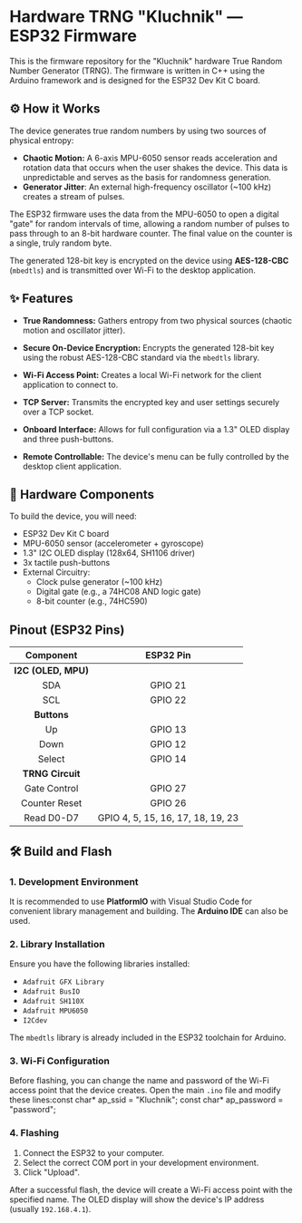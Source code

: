 # **Hardware TRNG "Kluchnik" — ESP32 Firmware**

This is the firmware repository for the "Kluchnik" hardware True Random Number Generator (TRNG). The firmware is written in C++ using the Arduino framework and is designed for the ESP32 Dev Kit C board.

## **⚙️ How it Works**
The device generates true random numbers by using two sources of physical entropy:
- **Chaotic Motion:** A 6-axis MPU-6050 sensor reads acceleration and rotation data that occurs when the user shakes the device. This data is unpredictable and serves as the basis for randomness generation.
- **Generator Jitter**: An external high-frequency oscillator (~100 kHz) creates a stream of pulses.

The ESP32 firmware uses the data from the MPU-6050 to open a digital "gate" for random intervals of time, allowing a random number of pulses to pass through to an 8-bit hardware counter. The final value on the counter is a single, truly random byte.

The generated 128-bit key is encrypted on the device using **AES-128-CBC** (`mbedtls`) and is transmitted over Wi-Fi to the desktop application.

## ✨ Features

- **True Randomness:** Gathers entropy from two physical sources (chaotic motion and oscillator jitter).

- **Secure On-Device Encryption:** Encrypts the generated 128-bit key using the robust AES-128-CBC standard via the `mbedtls` library.

- **Wi-Fi Access Point:** Creates a local Wi-Fi network for the client application to connect to.

- **TCP Server:** Transmits the encrypted key and user settings securely over a TCP socket.

- **Onboard Interface:** Allows for full configuration via a 1.3" OLED display and three push-buttons.

- **Remote Controllable:** The device's menu can be fully controlled by the desktop client application.

## **🔌 Hardware Components**
To build the device, you will need:
- ESP32 Dev Kit C board
- MPU-6050 sensor (accelerometer + gyroscope)
- 1.3" I2C OLED display (128x64, SH1106 driver)
- 3x tactile push-buttons
- External Circuitry:
  - Clock pulse generator (~100 kHz)
  - Digital gate (e.g., a 74HC08 AND logic gate)
  - 8-bit counter (e.g., 74HC590)

## **Pinout (ESP32 Pins)**
| Component           | ESP32 Pin |
|:-------------------:|:---------:|
| **I2C (OLED, MPU)** |           |
| SDA                 | GPIO 21   |
| SCL                 | GPIO 22   |
| **Buttons**         |           |
| Up                  | GPIO 13   |
| Down                | GPIO 12   |
| Select              | GPIO 14   |
| **TRNG Circuit**    |           |
| Gate Control        | GPIO 27   |
| Counter Reset       | GPIO 26   |
| Read D0-D7          | GPIO 4, 5, 15, 16, 17, 18, 19, 23 |

## **🛠️ Build and Flash**

### **1. Development Environment**

It is recommended to use **PlatformIO** with Visual Studio Code for convenient library management and building. The **Arduino IDE** can also be used.

### **2. Library Installation**
Ensure you have the following libraries installed:
- `Adafruit GFX Library`
- `Adafruit BusIO`
- `Adafruit SH110X`
- `Adafruit MPU6050`
- `I2Cdev`

The `mbedtls` library is already included in the ESP32 toolchain for Arduino.

### **3. Wi-Fi Configuration**

Before flashing, you can change the name and password of the Wi-Fi access point that the device creates. Open the main `.ino` file and modify these lines:const char* ap_ssid = "Kluchnik";
const char* ap_password = "password";

### **4. Flashing**
1. Connect the ESP32 to your computer.
2. Select the correct COM port in your development environment.
3. Click "Upload".

After a successful flash, the device will create a Wi-Fi access point with the specified name. The OLED display will show the device's IP address (usually `192.168.4.1`).
